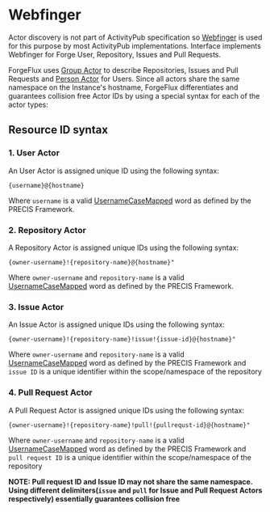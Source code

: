 # Webfinger

Actor discovery is not part of ActivityPub specification so
[Webfinger](http://tools.ietf.org/html/rfc7033) is used for this purpose
by most ActivityPub implementations. Interface implements Webfinger for
Forge User, Repository, Issues and Pull Requests.

ForgeFlux uses [Group
Actor](https://www.w3.org/TR/activitystreams-vocabulary/#dfn-group) to
describe Repositories, Issues and Pull Requests and [Person
Actor](https://www.w3.org/TR/activitystreams-vocabulary/#dfn-person) for
Users. Since all actors share the same namespace on the Instance's
hostname, ForgeFlux differentiates and guarantees collision free Actor
IDs by using a special syntax for each of the actor types:

## Resource ID syntax 

### 1. User Actor

An User Actor is assigned unique ID using the following syntax:

```
{username}@{hostname}
```

Where `username` is a valid
[UsernameCaseMapped](https://tools.ietf.org/html/rfc8265#page-7) word as
defined by the PRECIS Framework.

### 2. Repository Actor

A Repository Actor is assigned unique IDs using the following syntax:

```
{owner-username}!{repository-name}@{hostname}"
```

Where `owner-username` and `repository-name` is a valid
[UsernameCaseMapped](https://tools.ietf.org/html/rfc8265#page-7) word as
defined by the PRECIS Framework.

### 3. Issue Actor

An Issue Actor is assigned unique IDs using the following syntax:

```
{owner-username}!{repository-name}!issue!{issue-id}@{hostname}"
```

Where `owner-username` and `repository-name` is a valid
[UsernameCaseMapped](https://tools.ietf.org/html/rfc8265#page-7) word as
defined by the PRECIS Framework and `issue ID` is a unique identifier
within the scope/namespace of the repository

### 4. Pull Request Actor

A Pull Request Actor is assigned unique IDs using the following syntax:

```
{owner-username}!{repository-name}!pull!{pullrequst-id}@{hostname}"
```

Where `owner-username` and `repository-name` is a valid
[UsernameCaseMapped](https://tools.ietf.org/html/rfc8265#page-7) word as
defined by the PRECIS Framework and `pull request ID` is a unique identifier
within the scope/namespace of the repository

**NOTE: Pull request ID and Issue ID may not share the same
namespace. Using different delimiters(`issue` and `pull` for Issue and
Pull Request Actors respectively) essentially guarantees collision
free**

